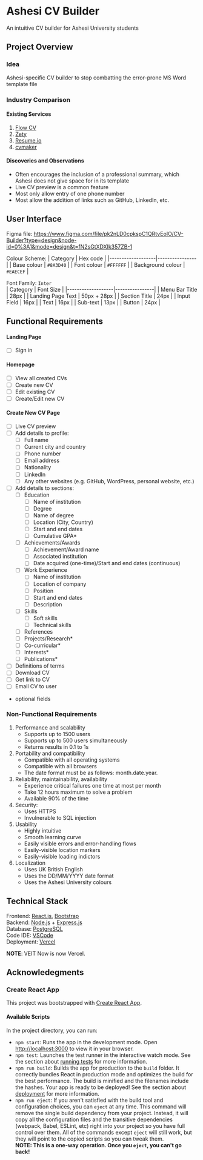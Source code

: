 # Ashesi CV Builder
An intuitive CV builder for Ashesi University students

## Project Overview
### Idea
Ashesi-specific CV builder to stop combatting the error-prone MS Word template file

### Industry Comparison
#### Existing Services
1. [Flow CV](https://flowcv.com/)
2. [Zety](https://zety.com/)
3. [Resume.io](https://resume.io/)
4. [cvmaker](https://cvmkr.com/)

#### Discoveries and Observations
* Often encourages the inclusion of a professional summary, which Ashesi does not give space for in its template
* Live CV preview is a common feature
* Most only allow entry of one phone number
* Most allow the addition of links such as GitHub, LinkedIn, etc. 

## User Interface
Figma file: https://www.figma.com/file/pk2nLD0cpkspC1QRtvEoIO/CV-Builder?type=design&node-id=0%3A1&mode=design&t=fN2sGtXDXIk357ZB-1

Colour Scheme: 
| Category          | Hex code       |
|-------------------|----------------|
| Base colour       | `#8A3D40`      |
| Font colour       | `#FFFFFF`      |
| Background colour | `#EAECEF`      |

Font Family: `Inter` <br>
| Category          | Font Size      |
|-------------------|----------------|
| Menu Bar Title    | 28px           |
| Landing Page Text | 50px + 28px    |
| Section Title     | 24px           |
| Input Field       | 16px           |
| Text              | 16px           |
| Sub-text          | 13px           |
| Button            | 24px           |

## Functional Requirements

#### Landing Page
- [ ] Sign in

#### Homepage
- [ ] View all created CVs
- [ ] Create new CV
- [ ] Edit existing CV
- [ ] Create/Edit new CV

#### Create New CV Page
- [ ] Live CV preview 
- [ ] Add details to profile:
  - [ ] Full name
  - [ ] Current city and country
  - [ ] Phone number
  - [ ] Email address
  - [ ] Nationality
  - [ ] LinkedIn
  - [ ] Any other websites (e.g. GitHub, WordPress, personal website, etc.)
- [ ] Add details to sections:
  - [ ] Education
    - [ ] Name of institution
    - [ ] Degree
    - [ ] Name of degree
    - [ ] Location (City, Country)
    - [ ] Start and end dates
    - [ ] Cumulative GPA*
  - [ ] Achievements/Awards
    - [ ] Achievement/Award name
    - [ ] Associated institution
    - [ ] Date acquired (one-time)/Start and end dates (continuous)
  - [ ] Work Experience
    - [ ] Name of institution
    - [ ] Location of company
    - [ ] Position
    - [ ] Start and end dates
    - [ ] Description
  - [ ] Skills
    - [ ] Soft skills
    - [ ] Technical skills
  - [ ] References
  - [ ] Projects/Research*
  - [ ] Co-curricular*
  - [ ] Interests*
  - [ ] Publications*
- [ ] Definitions of terms
- [ ] Download CV
- [ ] Get link to CV
- [ ] Email CV to user
* optional fields

### Non-Functional Requirements
1. Performance and scalability
   * Supports up to 1500 users
   * Supports up to 500 users simultaneously
   * Returns results in 0.1 to 1s
2. Portability and compatibility
   * Compatible with all operating systems
   * Compatible with all browsers
   * The date format must be as follows: month.date.year.
3. Reliability, maintainability, availability
   * Experience critical failures one time at most per month
   * Take 12 hours maximum to solve a problem
   * Available 90% of the time
4. Security:
   * Uses HTTPS
   * Invulnerable to SQL injection
5. Usability
   * Highly intuitive
   * Smooth learning curve
   * Easily visible errors and error-handling flows
   * Easily-visible location markers
   * Easily-visible loading indictors
6. Localization
   * Uses UK British English
   * Uses the DD/MM/YYYY date format
   * Uses the Ashesi University colours

## Technical Stack
Frontend: [React.js](https://react.dev/), [Bootstrap](https://getbootstrap.com/) <br>
Backend: [Node.js](https://nodejs.org/en) + [Express.js](https://expressjs.com/) <br>
Database: [PostgreSQL](https://www.postgresql.org/) <br>
Code IDE: [VSCode](https://code.visualstudio.com/) <br>
Deployment: [Vercel](https://vercel.com/) <br>

**NOTE**: VEIT Now is now Vercel.

## Acknowledegments
### Create React App
This project was bootstrapped with [Create React App](https://github.com/facebook/create-react-app).

#### Available Scripts
In the project directory, you can run:
* `npm start`: Runs the app in the development mode. Open [http://localhost:3000](http://localhost:3000) to view it in your browser.
* `npm test`: Launches the test runner in the interactive watch mode. See the section about [running tests](https://facebook.github.io/create-react-app/docs/running-tests) for more information.
* `npm run build`: Builds the app for production to the `build` folder. It correctly bundles React in production mode and optimizes the build for the best performance. The build is minified and the filenames include the hashes. Your app is ready to be deployed! See the section about [deployment](https://facebook.github.io/create-react-app/docs/deployment) for more information.
* `npm run eject`: If you aren't satisfied with the build tool and configuration choices, you can `eject` at any time. This command will remove the single build dependency from your project. Instead, it will copy all the configuration files and the transitive dependencies (webpack, Babel, ESLint, etc) right into your project so you have full control over them. All of the commands except `eject` will still work, but they will point to the copied scripts so you can tweak them. 
  <br> **NOTE: This is a one-way operation. Once you `eject`, you can't go back!**
